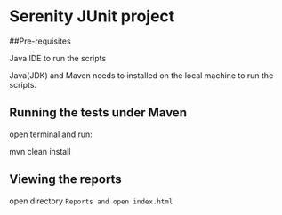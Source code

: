 # Serenity JUnit project
##Pre-requisites

Java IDE to run the scripts

Java(JDK) and Maven needs to installed on the local machine to run the scripts. 

## Running the tests under Maven
open terminal and run:

mvn clean install
 
## Viewing the reports
open directory `Reports and open index.html`
